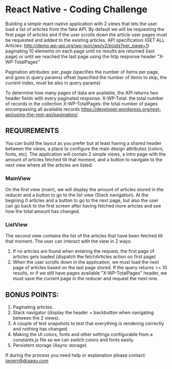 # React Native - Coding Challenge

Building a simple react-native application with 2 views that lets the user load a list of articles from the fake API.
By default we will be requesting the first page of articles and if the user scrolls down the article user pages must be requested and added to the existing articles.
API specification (GET ALL Articles: http://demo.wp-api.org/wp-json/wp/v2/posts?per_page=1) paginating 10 elements on each page until no results are returned (last page) or until we reached the last page using the http response header "X-WP-TotalPages"

Pagination attributes:
per_page (specifies the number of items per page, and goes in query params)
offset (specified the number of items to skip, the current index, must be also in query params)

To determine how many pages of data are available, the API returns two header fields with every paginated response:
X-WP-Total: the total number of records in the collection
X-WP-TotalPages: the total number of pages encompassing all available records
https://developer.wordpress.org/rest-api/using-the-rest-api/pagination/


## REQUIREMENTS
You can build the layout as you prefer but at least having a shared header between the views, a place to configure the main design attributes (colors, fonts, etc).
The application will contain 2 simple views, a intro page with the amount of articles fetched till that moment, and a button to navigate to the next view where all the articles are listed.

### MainView 
On the first view (main), we will display the amount of articles stored in the reducer and a button to go to the list view (Stack navigation).
At the begining 0 articles and a button to go to the next page, but also the user can go back to the first screen after having fetched 
more articles and see how the total amount has changed.

### ListView 
The second view contains the list of the articles that have been fetched till that moment. 
The user can interact with the view in 2 ways:
1. If no articles are found when entering the request, the first page of articles gets loaded (dispatch the fetchArticles action on first page)
2. When the user scrolls down in the application, we must load the next page of articles based on the last page stored. 
If the query returns >= 10 results, or if we still have pages available "X-WP-TotalPages" header, we must save the current page in the reducer and request the next-one.

## BONUS POINTS:
1. Paginating articles.
2. Stack navigator (display the header + backbutton when navigating between the 2 views).
3. A couple of test snapshots to test that everything is rendering correctly and nothing has changed.
4. Making the UI colors, fonts and other settings configurable from a constants.js file so we can switch colors and fonts easily.
5. Persistent storage (Async storage)

If during the process you need help or explanation please contact: javierr@draagu.com